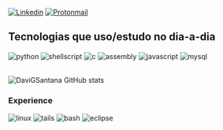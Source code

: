



[![Linkedin](https://img.shields.io/badge/LinkedIn-0077B5?style=for-the-badge&logo=linkedin&logoColor=white)](https://br.linkedin.com/in/davi-g-santana-aa088828b)
[![Protonmail](https://img.shields.io/badge/ProtonMail-8B89CC?style=for-the-badge&logo=protonmail&logoColor=white)](cyberdgsecurity20@proton.me)




## Tecnologias que uso/estudo no dia-a-dia

<div style="display: inline_block">
  <img align="center" alt="python" src="https://img.shields.io/badge/Python-3776AB?style=for-the-badge&logo=python&logoColor=white" />
  <img align="center" alt="shellscript" src="https://img.shields.io/badge/Shell_Script-121011?style=for-the-badge&logo=gnu-bash&logoColor=white" />
  <img align="center" alt="c" src="https://img.shields.io/badge/C-00599C?style=for-the-badge&logo=c&logoColor=white" />
  <img align="center" alt="assembly" src="https://img.shields.io/badge/Assembly-black?logo=nasm&logoColor=white&style=for-the-badge" />
  <img align="center" alt="javascript" src="https://img.shields.io/badge/JavaScript-323330?style=for-the-badge&logo=javascript&logoColor=F7DF1E" />
  <img align="center" alt="mysql" src="https://img.shields.io/badge/MySQL-00000F?style=for-the-badge&logo=mysql&logoColor=white" />

  
</div><br/>


![DaviGSantana GitHub stats](https://github-readme-stats.vercel.app/api?username=davigsantana&show_icons=true&theme=dracula)

### Experience
<div style="display: inline_block">
    <img aling="center" alt="linux"
    src="https://img.shields.io/badge/Linux-FCC624?style=for-the-badge&logo=linux&logoColor=black">
    <img aling="center" alt="tails"
    src="https://img.shields.io/badge/Tails%20-56347C?&style=for-the-badge&logo=tails&logoColor=white">
    <img aling="center" alt="bash"
    src="https://img.shields.io/badge/GNU%20Bash-4EAA25?style=for-the-badge&logo=GNU%20Bash&logoColor=white">
    <img aling="center" alt="eclipse"
    src="https://img.shields.io/badge/Eclipse-2C2255?style=for-the-badge&logo=eclipse&logoColor=white">

    
</div><br/> 
